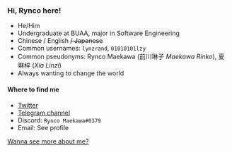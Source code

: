 ### Hi, Rynco here!

- He/Him
- Undergraduate at BUAA, major in Software Engineering
- Chinese / English ~~/ Japanese~~
- Common usernames: `lynzrand`, `01010101lzy`
- Common pseudonyms: Rynco Maekawa (前川琳子 _Maekawa Rinko_), 夏琳梓 (_Xia Linzi_)
- Always wanting to change the world

#### Where to find me

- [Twitter](https://twitter.com/lynzrand)
- [Telegram channel](https://t.me/rynif)
- Discord: `Rynco Maekawa#0379`
- Email: See profile

[Wanna see more about me?](about.md)
